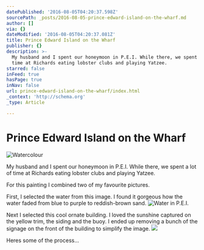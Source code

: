 ```yaml
---
datePublished: '2016-08-05T04:20:37.598Z'
sourcePath: _posts/2016-08-05-prince-edward-island-on-the-wharf.md
author: []
via: {}
dateModified: '2016-08-05T04:20:37.081Z'
title: Prince Edward Island on the Wharf
publisher: {}
description: >-
  My husband and I spent our honeymoon in P.E.I. While there, we spent a lot of
  time at Richards eating lobster clubs and playing Yatzee.
starred: false
inFeed: true
hasPage: true
inNav: false
url: prince-edward-island-on-the-wharf/index.html
_context: 'http://schema.org'
_type: Article

---
```

# **Prince Edward Island on the Wharf**
![Watercolour](https://the-grid-user-content.s3-us-west-2.amazonaws.com/993f60ed-dc50-4daf-bf98-85beb32f298c.jpg)

My husband and I spent our honeymoon in P.E.I. While there, we spent a lot of time at Richards eating lobster clubs and playing Yatzee.

For this painting I combined two of my favourite pictures.

First, I selected the water from this image. I found it gorgeous how the water faded from blue to purple to reddish-brown sand.
![Water in P.E.I.](https://the-grid-user-content.s3-us-west-2.amazonaws.com/6b8b368b-5f94-4bc5-9bfb-505684f91d81.jpg)

Next I selected this cool ornate building. I loved the sunshine captured on the yellow trim, the siding and the buoy. I ended up removing a bunch of the signage on the front of the building to simplify the image.
![](https://the-grid-user-content.s3-us-west-2.amazonaws.com/97449753-a895-4c36-999b-9256ec2bc489.jpg)

Heres some of the process...